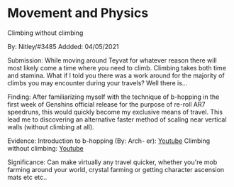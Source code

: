 # Movement and Physics

Climbing without climbing

By: Nitley/#3485
Addded: 04/05/2021

Submission: 
While moving around Teyvat for whatever reason there will most likely come a time where you need to climb. Climbing takes both time and stamina. What if I told you there was a work around for the majority of climbs you may encounter during your travels? Well there is...

Finding:
After familiarizing myself with the technique of b-hopping in the first week of Genshins official release for the purpose of re-roll AR7 speedruns, this would quickly become my exclusive means of travel. This lead me to discovering an alternative faster method of scaling near vertical walls (without climbing at all).

Evidence:
Introduction to b-hopping (By: Arch- er):
[Youtube](https://www.youtube.com/watch?v=3bY_vUgHY_g)
Climbing without climbing:
[Youtube](https://youtu.be/n56JICDn1Eg)

Significance: 
Can make virtually any travel quicker, whether you're mob farming around your world, crystal farming or getting character ascension mats etc etc..
